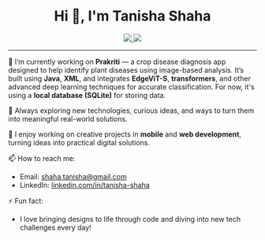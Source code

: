 <h1 align="center">Hi 👋, I'm Tanisha Shaha</h1>

<div align="center">

<a href="https://linkedin.com/in/tanisha-shaha" target="_blank">
    <img src="https://img.shields.io/badge/LinkedIn-0077B5?style=for-the-badge&logo=linkedin&logoColor=white" />
</a>

<a href="https://tanishashaha.github.io/Portfolio/" target="_blank">
    <img src="https://img.shields.io/badge/Portfolio-FF5722?style=for-the-badge&logo=todoist&logoColor=white" />
</a>

</div>

---

🔭 I’m currently working on **Prakriti** — a crop disease diagnosis app designed to help identify plant diseases using image-based analysis. It’s built using **Java**, **XML**, and integrates **EdgeViT-S**, **transformers**, and other advanced deep learning techniques for accurate classification. For now, it's using a **local database (SQLite)** for storing data.

🌱 Always exploring new technologies, curious ideas, and ways to turn them into meaningful real-world solutions.

👯 I enjoy working on creative projects in **mobile** and **web development**, turning ideas into practical digital solutions.

📫 How to reach me:
- Email: shaha.tanisha@gmail.com  
- LinkedIn: [linkedin.com/in/tanisha-shaha](https://linkedin.com/in/tanisha-shaha)

⚡ Fun fact:
- I love bringing designs to life through code and diving into new tech challenges every day!
